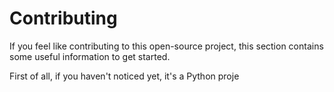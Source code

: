 
# Contributing

If you feel like contributing to this open-source project, this section contains some useful information to get started.

First of all, if you haven't noticed yet, it's a Python proje


<!--stackedit_data:
eyJoaXN0b3J5IjpbLTk2NjM4Mjk2OSwxNjkxNjE1OTY4XX0=
-->